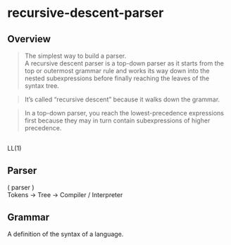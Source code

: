 # recursive-descent-parser

## Overview
>The simplest way to build a parser.  
> A recursive descent parser is a top-down parser as it starts from the top or outermost grammar rule and works its way down into the nested subexpressions before finally reaching the leaves of the syntax tree.


> It’s called “recursive descent” because it walks down the grammar.

> In a top-down parser, you reach the lowest-precedence expressions first because they may in turn contain subexpressions of higher precedence.

##
LL(1)


## Parser

(     parser    )  
Tokens -> Tree -> Compiler / Interpreter


## Grammar
A definition of the syntax of a language.